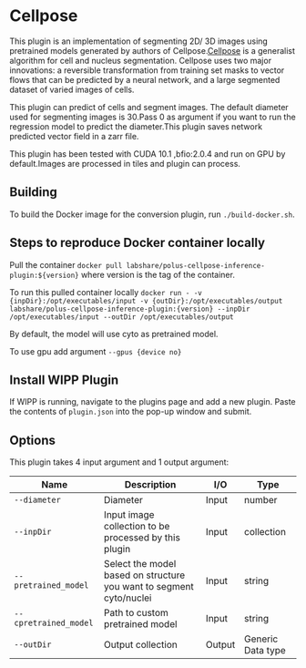 # Cellpose 
This plugin is an implementation of segmenting 2D/ 3D images using  pretrained models generated  by authors of Cellpose.[Cellpose](https://www.biorxiv.org/content/10.1101/2020.02.02.931238v1) 
is a generalist algorithm for cell and nucleus segmentation. Cellpose uses two major innovations: a reversible transformation 
from training set masks to vector flows that can be predicted by a neural network, and a large segmented dataset of varied images of cells. 
 
This plugin can predict of cells and segment images. The default diameter used for segmenting images is 30.Pass 0 as argument 
if you want to run the regression model to predict the diameter.This plugin saves network predicted vector field in a zarr file.

This plugin has been tested with CUDA 10.1 ,bfio:2.0.4 and run on GPU by default.Images are processed in tiles and plugin can process.


## Building

To build the Docker image for the conversion plugin, run
`./build-docker.sh`.

## Steps to reproduce Docker container locally
 Pull the container
`docker pull labshare/polus-cellpose-inference-plugin:${version}` where version is the tag of the container.
 
To run this pulled container locally 
`docker run - -v {inpDir}:/opt/executables/input -v {outDir}:/opt/executables/output labshare/polus-cellpose-inference-plugin:{version} --inpDir /opt/executables/input --outDir /opt/executables/output`

By default, the model will use cyto as pretrained model.

To use gpu add argument `--gpus {device no}`


## Install WIPP Plugin

If WIPP is running, navigate to the plugins page and add a new plugin. Paste the contents of `plugin.json` into the pop-up window and submit.


## Options

This plugin takes 4 input argument and 1 output argument:

| Name          | Description             | I/O    | Type   |
|---------------|-------------------------|--------|--------|
| `--diameter` | Diameter | Input | number |
| `--inpDir` | Input image collection to be processed by this plugin | Input | collection |
| `--pretrained_model` | Select the model based on structure you want to segment cyto/nuclei | Input | string |
| `--cpretrained_model` | Path to custom pretrained model | Input | string |
| `--outDir` | Output collection | Output | Generic Data type |


